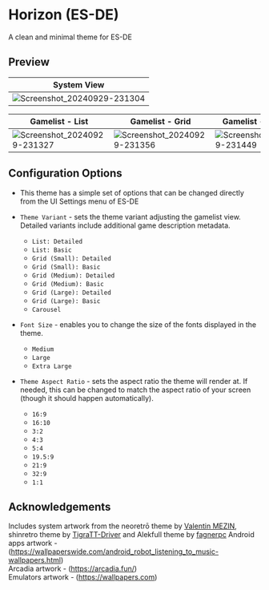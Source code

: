 # Horizon (ES-DE)
A clean and minimal theme for ES-DE

## **Preview**
| System View |
|----|
| ![Screenshot_20240929-231304](https://github.com/user-attachments/assets/949f24ac-f85b-4ed8-b23d-badf8fde5cdc) |


| Gamelist - List | Gamelist - Grid | Gamelist - Carousel |
|----|----|----|
| ![Screenshot_20240929-231327](https://github.com/user-attachments/assets/10bbdeab-a1e8-4fc2-be74-cc496ff38543) | ![Screenshot_20240929-231356](https://github.com/user-attachments/assets/e5e0bd77-99f6-4dd9-9c7a-18998d4b61a3) | ![Screenshot_20240929-231449](https://github.com/user-attachments/assets/643ad7c8-1995-461d-8e38-a5319d9e7510) |


## **Configuration Options**

- This theme has a simple set of options that can be changed directly from the UI Settings menu of ES-DE
  
- `Theme Variant` - sets the theme variant adjusting the gamelist view. Detailed variants include additional game description metadata.
   - `List: Detailed`
   - `List: Basic`
   - `Grid (Small): Detailed`
   - `Grid (Small): Basic`
   - `Grid (Medium): Detailed`
   - `Grid (Medium): Basic`
   - `Grid (Large): Detailed`
   - `Grid (Large): Basic`
   - `Carousel`
     
- `Font Size` - enables you to change the size of the fonts displayed in the theme.
   - `Medium`
   - `Large`
   - `Extra Large`
     
- `Theme Aspect Ratio` - sets the aspect ratio the theme will render at. If needed, this can be changed to match the aspect ratio of your screen (though it should happen automatically).
   - `16:9`
   - `16:10`
   - `3:2`
   - `4:3`
   - `5:4`
   - `19.5:9`
   - `21:9`
   - `32:9`
   - `1:1`

## **Acknowledgements**

Includes system artwork from the neoretrō theme by [Valentin MEZIN](https://github.com/valsou), shinretro theme by [TigraTT-Driver](https://github.com/TigraTT-Driver) and Alekfull theme by [fagnerpc](https://github.com/fagnerpc)
Android apps artwork - (https://wallpaperswide.com/android_robot_listening_to_music-wallpapers.html)  
Arcadia artwork - (https://arcadia.fun/)  
Emulators artwork - (https://wallpapers.com)  
